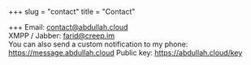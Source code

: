 +++
slug = "contact"
title = "Contact"

+++
Email: contact@abdullah.cloud  
XMPP / Jabber: farid@creep.im  
You can also send a custom notification to my phone: https://message.abdullah.cloud
Public key: https://abdullah.cloud/key
